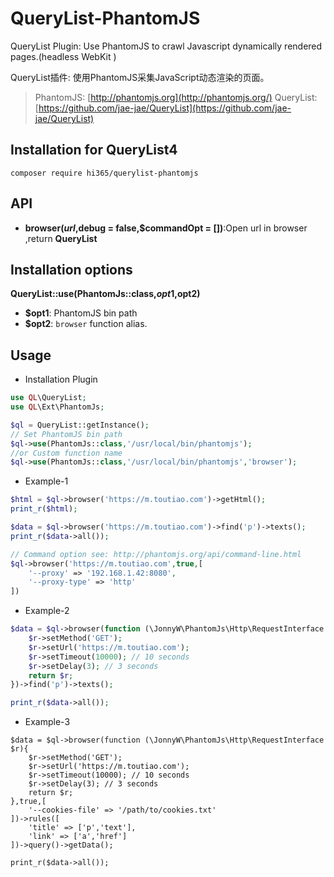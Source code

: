 # QueryList-PhantomJS
QueryList Plugin: Use PhantomJS to crawl Javascript dynamically rendered pages.(headless WebKit ) 

QueryList插件: 使用PhantomJS采集JavaScript动态渲染的页面。

> PhantomJS: [http://phantomjs.org](http://phantomjs.org/)
> QueryList:[https://github.com/jae-jae/QueryList](https://github.com/jae-jae/QueryList)

## Installation for QueryList4
```
composer require hi365/querylist-phantomjs
```

## API
-  **browser($url,$debug = false,$commandOpt = [])**:Open url in browser ,return **QueryList**

## Installation options

 **QueryList::use(PhantomJs::class,$opt1,$opt2)**
- **$opt1**: PhantomJS bin path
-  **$opt2**: `browser` function alias.


## Usage

- Installation Plugin

```php
use QL\QueryList;
use QL\Ext\PhantomJs;

$ql = QueryList::getInstance();
// Set PhantomJS bin path
$ql->use(PhantomJs::class,'/usr/local/bin/phantomjs');
//or Custom function name
$ql->use(PhantomJs::class,'/usr/local/bin/phantomjs','browser');
```

- Example-1

```php
$html = $ql->browser('https://m.toutiao.com')->getHtml();
print_r($html);

$data = $ql->browser('https://m.toutiao.com')->find('p')->texts();
print_r($data->all());

// Command option see: http://phantomjs.org/api/command-line.html
$ql->browser('https://m.toutiao.com',true,[
	'--proxy' => '192.168.1.42:8080',
    '--proxy-type' => 'http'
])

```
- Example-2

```php
$data = $ql->browser(function (\JonnyW\PhantomJs\Http\RequestInterface $r){
    $r->setMethod('GET');
    $r->setUrl('https://m.toutiao.com');
    $r->setTimeout(10000); // 10 seconds
    $r->setDelay(3); // 3 seconds
    return $r;
})->find('p')->texts();

print_r($data->all());
```
- Example-3

```
$data = $ql->browser(function (\JonnyW\PhantomJs\Http\RequestInterface $r){
    $r->setMethod('GET');
    $r->setUrl('https://m.toutiao.com');
    $r->setTimeout(10000); // 10 seconds
    $r->setDelay(3); // 3 seconds
    return $r;
},true,[
    '--cookies-file' => '/path/to/cookies.txt'
])->rules([
    'title' => ['p','text'],
    'link' => ['a','href']
])->query()->getData();

print_r($data->all());
```

